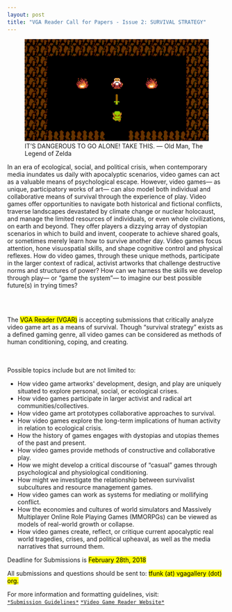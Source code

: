 ```yaml
---
layout: post
title: "VGA Reader Call for Papers - Issue 2: SURVIVAL STRATEGY"
---
```

<figure><img alt="zelda" src="/assets/images/zelda.gif">
<figcaption>IT’S DANGEROUS TO GO ALONE! TAKE THIS. — Old Man, The Legend of Zelda</figcaption></figure>
<p>
In an era of ecological, social, and political crisis, when contemporary media inundates
us daily with apocalyptic scenarios, video games can act as a valuable means of
psychological escape. However, video games— as unique, participatory works of art—
can also model both individual and collaborative means of survival through the
experience of play. Video games offer opportunities to navigate both historical and
fictional conflicts, traverse landscapes devastated by climate change or nuclear
holocaust, and manage the limited resources of individuals, or even whole civilizations,
on earth and beyond. They offer players a dizzying array of dystopian scenarios in
which to build and invent, cooperate to achieve shared goals, or sometimes merely
learn how to survive another day. Video games focus attention, hone visuospatial skills,
and shape cognitive control and physical reflexes. How do video games, through these
unique methods, participate in the larger context of radical, activist artworks that
challenge destructive norms and structures of power? How can we harness the skills we
develop through play— or “game the system”— to imagine our best possible future(s) in
trying times?</p><br /><br />
<p>
The <mark>VGA Reader (VGAR)</mark> is accepting submissions that critically analyze video game
art as a means of survival. Though “survival strategy” exists as a defined gaming genre,
all video games can be considered as methods of human conditioning, coping, and
creating.
</p><br /><br />
<span class="post-meta">
Possible topics include but are not limited to:
<ul class="ytext">
  <li>How video game artworks' development, design, and play are uniquely situated to
explore personal, social, or ecological crises.</li>
  <li>How video games participate in larger activist and radical art
communities/collectives.</li>
  <li>How video game art prototypes collaborative approaches to survival.</li>
  <li>How video games explore the long-term implications of human activity in relation
to ecological crisis.</li>
  <li>How the history of games engages with dystopias and utopias themes of the past
and present.</li>
  <li>How video games provide methods of constructive and collaborative play.</li>
  <li>How we might develop a critical discourse of “casual” games through
psychological and physiological conditioning.</li>
  <li>How might we investigate the relationship between survivalist subcultures and
resource management games.</li>
  <li>How video games can work as systems for mediating or mollifying conflict.</li>
  <li>How the economies and cultures of world simulators and Massively Multiplayer
Online Role Playing Games (MMORPGs) can be viewed as models of real-world
growth or collapse.</li>
  <li>How video games create, reflect, or critique current apocalyptic real world
tragedies, crises, and political upheaval, as well as the media narratives that
surround them.</li>
</ul>
<span class="post-meta">Deadline for Submissions is <mark>February 28th, 2018</mark></span>

<span class="post-meta">All submissions and questions should be sent to: <mark>tfunk (at) vgagallery (dot) org.</mark>

<span class="post-meta">For more information and formatting guidelines, visit:</span>
<br />
[`*Submission Guidelines*`](https://static1.squarespace.com/static/536e4963e4b096ba2b58a3af/t/580a642a29687f7ebff52293/1477076011100/VGAReaderSUBMISSIONGUIDELINES.pdf)
[`*Video Game Reader Website*`](https://www.videogameartgallery.com/education/)
